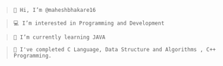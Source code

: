 > ```
> 👋 Hi, I’m @maheshbhakare16
> ```

> ```
> 💻 I’m interested in Programming and Development
> ```

> ```
> 🌱 I’m currently learning JAVA
> ```

> ```
> 🏅 I've completed C Language, Data Structure and Algorithms , C++ Programming.
> ```


<!---
maheshbhakare16/maheshbhakare16 is a ✨ special ✨ repository because its `README.md` (this file) appears on your GitHub profile.
You can click the Preview link to take a look at your changes.
--->
